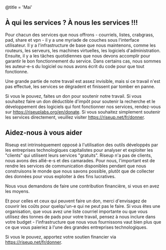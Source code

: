 @title = 'Mai'


À qui les services ? À nous les services !!!
-------------------------------------------
Pour chacun des services que nous offrons - courriels, listes, crabgrass, pad, share et vpn - il y a une myriade de couches sous l'interface utilisateur. Il y a l'infrastructure de base que nous maintenons, comme les routeurs, les serveurs, les machines virtuelles, les logiciels d'administration. Ensuite, il y a les tâches quotidiennes que nous devons accomplir pour garantir le bon fonctionnement du service. Dans certains cas, nous sommes les auteur-e-s du logiciel ou nous avons écrit du code pour que tout fonctionne.

Une grande partie de notre travail est assez invisible, mais si ce travail n'est pas effectué, les services se dégradent et finissent par tomber en panne.

Si vous le pouvez, faites un don pour soutenir notre travail. Si vous souhaitez faire un don déductible d'impôt pour soutenir la recherche et le développement des logiciels qui font fonctionner nos services, rendez-vous sur https://riseuplabs.org/en/donate. Si vous souhaitez simplement soutenir les services directement, veuillez visiter https://riseup.net/fr/donner.


Aidez-nous à vous aider
-------------------------------

Riseup est intrinsèquement opposé à l'utilisation des outils développés par les entreprises technologiques capitalistes pour analyser et exploiter les "clients" qui utilisent leurs services "gratuits". Riseup n'a pas de clients, nous avons des allié-e-s et des camarades. Pour nous, l'important est de rendre les services de communication disponibles pendant que nous construisons le monde que nous savons possible, plutôt que de collecter des données pour vous exploiter à des fins lucratives. 

Nous vous demandons de faire une contribution financière, si vous en avez les moyens.

Et pour celles et ceux qui peuvent faire un don, merci d'envisagez de couvrir les coûts pour quelqu'un-e qui ne peut pas le faire. Si vous êtes une organisation, que vous avez une liste courriel importante ou que vous utilisez des tonnes de pads pour votre travail, pensez à nous inclure dans votre budget - l'infrastructure que nous vous fournissons vaut bien plus que ce que vous paieriez à l'une des grandes entreprises technologiques. 

Si vous le pouvez, apportez votre soutien financier via https://riseup.net/fr/donner.